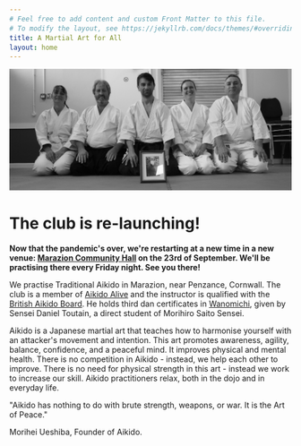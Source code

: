 ```yaml
---
# Feel free to add content and custom Front Matter to this file.
# To modify the layout, see https://jekyllrb.com/docs/themes/#overriding-theme-defaults
title: A Martial Art for All
layout: home
---
```


![Club Members](./assets/clubmembers.jpg)

# The club is re-launching!

**Now that the pandemic's over, we're restarting at a new time in a new venue: <a href="http://maraziontowncouncil.gov.uk/our-community/community-hall/" target="ext">Marazion Community Hall</a> on the 23rd of September. We'll be practising there every Friday night. See you there!**

We practise Traditional Aikido in Marazion, near Penzance, Cornwall. The club is a member of <a href="http://aikidoalive.co.uk/" target="ext">Aikido Alive</a> and the instructor is qualified with the <a href="https://www.bab.org.uk/cms/" target="ext">British Aikido Board</a>. He holds third dan certificates in <a href="http://www.wanomichi.net/" target="ext">Wanomichi</a>, given by Sensei Daniel Toutain, a direct student of Morihiro Saito Sensei.

Aikido is a Japanese martial art that teaches how to harmonise yourself with an attacker's movement and intention. This art promotes awareness, agility, balance, confidence, and a peaceful mind. It improves physical and mental health. There is no competition in Aikido - instead, we help each other to improve. There is no need for physical strength in this art - instead we work to increase our skill. Aikido practitioners relax, both in the dojo and in everyday life.

"Aikido has nothing to do with brute strength, weapons, or war.
It is the Art of Peace."

Morihei Ueshiba,
Founder of Aikido.
